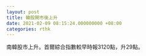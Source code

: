 ```yaml
---
layout: post
title: 韓股開市後上升
date: 2021-02-09 08:15:24.000000000 +08:00
categories: rthk
---
```


南韓股市上升。首爾綜合指數較早時報3120點，升29點。
